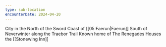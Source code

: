 ```yaml
---
type: sub-location
encounterDate: 2024-04-20
---
```

City in the North of the Sword Coast of [[05 Faerun|Faerun]] 
South of Neverwinter along the Traebor Trail
Known home of The Renegades
Houses the [[Stonewing Inn]]